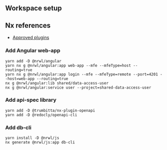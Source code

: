 ## Workspace setup

## Nx references

- [Approved plugins]

### Add Angular web-app

```console
yarn add -D @nrwl/angular
yarn nx g @nrwl/angular:app web-app --mfe --mfeType=host --routing=true
yarn nx g @nrwl/angular:app login --mfe --mfeType=remote --port=4201 --host=web-app --routing=true
nx g @nrwl/angular:lib shared/data-access-user
nx g @nrwl/angular:service user --project=shared-data-access-user
```

### Add api-spec library

```console
yarn add -D @trumbitta/nx-plugin-openapi
yarn add -D @redocly/openapi-cli
```

### Add db-cli

```console
yarn install -D @nrwl/js
nx generate @nrwl/js:app db-cli
```

<!-- Links -->

[yarn]: https://yarnpkg.com/
[Approved plugins]: https://github.com/nrwl/nx/blob/master/community/approved-plugins.json
